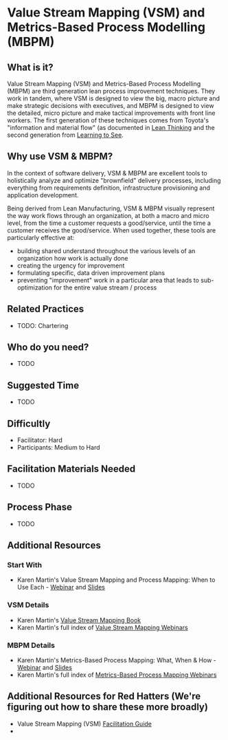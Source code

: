 # Value Stream Mapping (VSM) and Metrics-Based Process Modelling (MBPM)

## What is it?

Value Stream Mapping (VSM) and Metrics-Based Process Modelling (MBPM) are third generation lean process improvement techniques. They work in tandem, where VSM is designed to view the big, macro picture and make strategic decisions with executives, and MBPM is designed to view the detailed, micro picture and make tactical improvements with front line workers. The first generation of these techniques comes from Toyota's "information and material flow" (as documented in [Lean Thinking](https://www.lean.org/BookStore/ProductDetails.cfm?SelectedProductID=88) and the second generation from [Learning to See](https://www.lean.org/Bookstore/ProductDetails.cfm?SelectedProductId=9).

## Why use VSM & MBPM?

In the context of software delivery, VSM & MBPM are excellent tools to holistically analyze and optimize "brownfield" delivery processes, including everything from requirements definition, infrastructure provisioning and application development.

Being derived from Lean Manufacturing, VSM & MBPM visually represent the way work flows through an organization, at both a macro and micro level, from the time a customer requests a good/service, until the time a customer receives the good/service. When used together, these tools are particularly effective at:

- building shared understand throughout the various levels of an organization how work is actually done
- creating the urgency for improvement
- formulating specific, data driven improvement plans
- preventing "improvement" work in a particular area that leads to sub-optimization for the entire value stream / process

## Related Practices

- TODO: Chartering


## Who do you need?

- TODO


## Suggested Time

- TODO

## Difficultly

- Facilitator: Hard
- Participants: Medium to Hard

## Facilitation Materials Needed

- TODO

## Process Phase

- TODO

## Additional Resources

### Start With

- Karen Martin's Value Stream Mapping and Process Mapping: When to Use Each - [Webinar](https://vimeo.com/149407030) and [Slides](https://www.slideshare.net/KarenMartinGroup/vsmmbpmwhenyouoptforeach)

### VSM Details

- Karen Martin's [Value Stream Mapping Book](https://www.ksmartin.com/books/value-stream-mapping/)
- Karen Martin's full index of [Value Stream Mapping Webinars](https://www.ksmartin.com/webinar/value-stream-mapping/)

### MBPM Details

- Karen Martin's Metrics-Based Process Mapping: What, When & How - [Webinar](https://vimeo.com/54601924) and [Slides](https://www.slideshare.net/KarenMartinGroup/metricsbased-process-mapping-what-when-how)
- Karen Martin's full index of [Metrics-Based Process Mapping Webinars](https://www.ksmartin.com/webinar/metrics-based-process-mapping/)

## Additional Resources for Red Hatters (We're figuring out how to share these more broadly)

- Value Stream Mapping (VSM) [Facilitation Guide](https://docs.google.com/a/redhat.com/presentation/d/1dtDYS83vUDn42wj5Mjik96N-NdEuofbX5_2il0p93L4/edit?usp=sharing)
- 